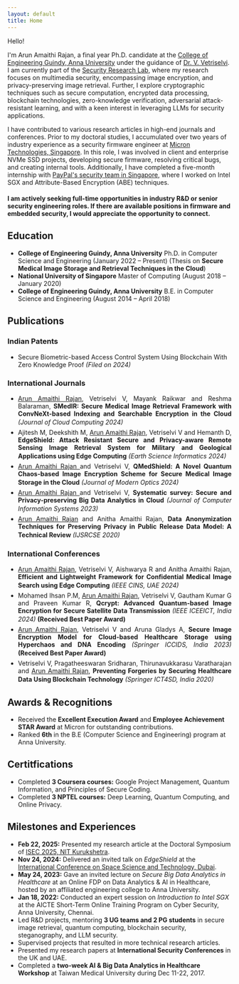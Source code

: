 ```yaml
---
layout: default
title: Home
---
```


<script>
  function showMore() {
    var moreText = document.querySelector('.more-text');
    var moreLink = document.getElementById('more-link');

    if (moreText.style.display === "none") {
      moreText.style.display = "inline";
      moreLink.innerHTML = "<br>Hide";
    } else {
      moreText.style.display = "none";
      moreLink.innerHTML = "Older ...";
    }
  }
</script>

Hello! 
<!-- <img src='../files/photo.jpg' style='float:top;width:80%;padding-left:15px'/> -->

I'm Arun Amaithi Rajan, a final year Ph.D. candidate at the [College of Engineering Guindy, Anna University](https://www.annauniv.edu/) under the guidance of [Dr. V. Vetriselvi](https://vetriselvivetrian.github.io/). I am currently part of the [Security Research Lab](https://vetriselvivetrian.github.io/security-research-lab), where my research focuses on multimedia security, encompassing image encryption, and privacy-preserving image retrieval. Further, I explore cryptographic techniques such as secure computation, encrypted data processing, blockchain technologies, zero-knowledge verification, adversarial attack-resistant learning, and with a keen interest in leveraging LLMs for security applications.

I have contributed to various research articles in high-end journals and conferences. Prior to my doctoral studies, I accumulated over two years of industry experience as a security firmware engineer at [Micron Technologies, Singapore](https://www.micron.com/). In this role, I was involved in client and enterprise NVMe SSD projects, developing secure firmware, resolving critical bugs, and creating internal tools. Additionally, I have completed a five-month internship with [PayPal's security team in Singapore](https://www.paypal.com/sg/webapps/mpp/home), where I worked on Intel SGX and Attribute-Based Encryption (ABE) techniques.

<!-- revolve around novel applications of acoustic sensing, as well as sensor security. -->

#### I am actively seeking full-time opportunities in industry R&D or senior security engineering roles. If there are available positions in firmware and embedded security, I would appreciate the opportunity to connect.


<h2>Education</h2>
<ul>
  <li><strong>College of Engineering Guindy, Anna University</strong> Ph.D. in Computer Science and Engineering (January 2022 – Present) (Thesis on <strong>Secure Medical Image Storage and Retrieval Techniques in the Cloud</strong>)</li>
  <li><strong>National University of Singapore</strong> Master of Computing (August 2018 – January 2020)</li>
  <li><strong>College of Engineering Guindy, Anna University</strong> B.E. in Computer Science and Engineering (August 2014 – April 2018)</li>
</ul>



<h2>Publications</h2>

<h3>Indian Patents</h3>
<ul>

<li>
Secure Biometric-based Access Control System Using Blockchain With Zero Knowledge Proof <i>(Filed on 2024)</i>
</li>

</ul>

<h3>International Journals</h3>
<ul>

<li style="text-align:justify;margin-bottom:5px;">
<u>Arun Amaithi Rajan</u>, Vetriselvi V, Mayank Raikwar and Reshma Balaraman, <b>SMedIR: Secure Medical Image Retrieval Framework with ConvNeXt-based Indexing and Searchable Encryption in the Cloud</b> <i>(Journal of Cloud Computing 2024)</i>
  <a href="{{ site.baseurl }}/papers/jcc24.pdf">
    <i class="fa-solid fa-arrow-up-right-from-square" style="font-size:16px;padding-left:5px;"></i>
  </a>
</li>

<li style="text-align:justify;margin-bottom:5px;">
Ajitesh M, Deekshith M, <u>Arun Amaithi Rajan</u>, Vetriselvi V and Hemanth D, <b>EdgeShield: Attack Resistant Secure and Privacy-aware Remote Sensing Image Retrieval System for Military and Geological Applications using Edge Computing</b> <i>(Earth Science Informatics 2024)</i>
<a href="{{ site.baseurl }}/papers/esi24.pdf">
    <i class="fa-solid fa-arrow-up-right-from-square" style="font-size:16px;padding-left:5px;"></i>
</a>
</li>

<li style="text-align:justify;margin-bottom:5px;">
<u>Arun Amaithi Rajan </u> and Vetriselvi V, <b>QMedShield: A Novel Quantum Chaos-based Image Encryption Scheme for Secure Medical Image Storage in the Cloud</b> <i>(Journal of Modern Optics 2024)</i>
<a href="{{ site.baseurl }}/papers/jmo24.pdf">
    <i class="fa-solid fa-arrow-up-right-from-square" style="font-size:16px;padding-left:5px;"></i>
</a>
</li>

<li style="text-align:justify;margin-bottom:5px;">
<u>Arun Amaithi Rajan </u> and Vetriselvi V, <b>Systematic survey: Secure and Privacy-preserving Big Data Analytics in Cloud</b> <i>(Journal of Computer Information Systems 2023)</i>
<a href="{{ site.baseurl }}/papers/survey24.pdf">
    <i class="fa-solid fa-arrow-up-right-from-square" style="font-size:16px;padding-left:5px;"></i>
</a>
</li>

<li style="text-align:justify;margin-bottom:5px;">
<u>Arun Amaithi Rajan</u> and Anitha Amaithi Rajan, <b>Data Anonymization Techniques for Preserving Privacy in Public Release Data Model: A Technical Review</b> 
  <i>(IJSRCSE 2020)</i>
  <a href="{{ site.baseurl }}/papers/anon2020.pdf">
    <i class="fa-solid fa-arrow-up-right-from-square" style="font-size:16px;padding-left:5px;"></i>
  </a>
</li>

</ul>

<h3>International Conferences</h3>
<ul style="justify-content:justify;margin-bottom:5px;">

<li style="text-align:justify;margin-bottom:5px;">
<u>Arun Amaithi Rajan</u>, Vetriselvi V, Aishwarya R and Anitha Amaithi Rajan, <b>Efficient and Lightweight Framework for Confidential Medical Image Search using Edge Computing</b> <i>(IEEE CINS, UAE 2024)</i>
<a href="{{ site.baseurl }}/papers/cins24.pdf">
    <i class="fa-solid fa-arrow-up-right-from-square" style="font-size:16px;padding-left:5px;"></i>
</a>
</li>

<li style="text-align:justify;margin-bottom:5px;">
Mohamed Ihsan P.M, <u>Arun Amaithi Rajan</u>, Vetriselvi V, Gautham Kumar G and Praveen Kumar R, <b>Qcrypt: Advanced Quantum-based Image Encryption for Secure Satellite Data Transmission</b> <i>(IEEE ICEEICT, India 2024)</i> <b>(Received Best Paper Award)</b>
<a href="{{ site.baseurl }}/papers/qc24.pdf">
    <i class="fa-solid fa-arrow-up-right-from-square" style="font-size:16px;padding-left:5px;"></i>
</a>
</li>

<li style="text-align:justify;margin-bottom:5px;">
<u>Arun Amaithi Rajan</u>, Vetriselvi V and Aruna Gladys A, <b>Secure Image Encryption Model for Cloud-based Healthcare Storage using Hyperchaos and DNA Encoding</b> <i>(Springer ICCIDS, India 2023)</i> <b>(Received Best Paper Award)</b>
<a href="{{ site.baseurl }}/papers/ienc24.pdf">
    <i class="fa-solid fa-arrow-up-right-from-square" style="font-size:16px;padding-left:5px;"></i>
</a>
</li>

<li style="text-align:justify;margin-bottom:5px;">
Vetriselvi V, Pragatheeswaran Sridharan, Thirunavukkarasu Varatharajan and <u>Arun Amaithi Rajan</u>, <b>Preventing Forgeries by Securing Healthcare Data Using Blockchain Technology</b> <i>(Springer ICT4SD, India 2020)</i>
<a href="{{ site.baseurl }}/papers/bc2020.pdf">
    <i class="fa-solid fa-arrow-up-right-from-square" style="font-size:16px;padding-left:5px;"></i>
</a>
</li>

</ul>

<h2>Awards & Recognitions</h2>
<ul>
  <li>Received the <strong>Excellent Execution Award</strong> and <strong>Employee Achievement STAR Award</strong> at Micron for outstanding contributions.</li>
  <li>Ranked <strong>6th</strong> in the B.E (Computer Science and Engineering) program at Anna University.</li>
</ul>
 
<h2>Certitfications</h2>
<ul>
  <li>Completed <strong>3 Coursera courses:</strong> Google Project Management, Quantum Information, and Principles of Secure Coding.</li>
  <li>Completed <strong>3 NPTEL courses:</strong> Deep Learning, Quantum Computing, and Online Privacy.</li>
</ul>

<h2>Milestones and Experiences</h2>
<ul>
  <li>
    <strong>Feb 22, 2025:</strong> Presented my research article at the Doctoral Symposium of <a href="https://conf.researchr.org/track/isec-2025/isec-2025-doctoral-symposium#event-overview">ISEC 2025, NIT Kurukshetra</a>.
  </li>
  <li>
    <strong>Nov 24, 2024:</strong> Delivered an invited talk on <em>EdgeShield</em> at the <a href="https://prezentis.com/spacetech/2024/all-speakers">International Conference on Space Science and Technology, Dubai</a>.
  </li>
  <li>
    <strong>May 24, 2023:</strong> Gave an invited lecture on <em>Secure Big Data Analytics in Healthcare</em> at an Online FDP on Data Analytics & AI in Healthcare, hosted by an affiliated engineering college to Anna University.
  </li>
  <li>
    <strong>Jan 18, 2022:</strong> Conducted an expert session on <em>Introduction to Intel SGX</em> at the AICTE Short-Term Online Training Program on Cyber Security, Anna University, Chennai.
  </li>
  <li>
    Led R&D projects, mentoring <strong>3 UG teams and 2 PG students</strong> in secure image retrieval, quantum computing, blockchain security, steganography, and LLM security.
  </li>
  <li>
    Supervised projects that resulted in more technical research articles. 
  </li>
  <li>
   Presented my research papers at <strong>International Security Conferences</strong> in the UK and UAE.
  </li>
  <li>
    Completed a <strong>two-week AI & Big Data Analytics in Healthcare Workshop</strong> at Taiwan Medical University during Dec 11-22, 2017.
  </li>
</ul>

